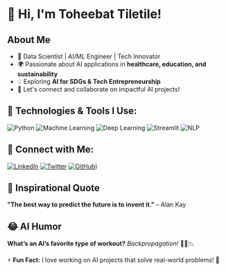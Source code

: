 # 👋 Hi, I'm Toheebat Tiletile!

## About Me
- 🔬 Data Scientist | AI/ML Engineer | Tech Innovator
- 🌍 Passionate about AI applications in **healthcare, education, and sustainability**
- 💡 Exploring **AI for SDGs & Tech Entrepreneurship**
- 🔗 Let's connect and collaborate on impactful AI projects!

## 🚀 Technologies & Tools I Use:

![Python](https://img.shields.io/badge/Python-3776AB?style=for-the-badge&logo=python&logoColor=white)
![Machine Learning](https://img.shields.io/badge/Machine%20Learning-%23F7931E.svg?style=for-the-badge&logoColor=white)
![Deep Learning](https://img.shields.io/badge/Deep%20Learning-%23FF6F00.svg?style=for-the-badge&logo=tensorflow&logoColor=white)
![Streamlit](https://img.shields.io/badge/Streamlit-FF4B4B?style=for-the-badge&logo=streamlit&logoColor=white)
![NLP](https://img.shields.io/badge/Natural%20Language%20Processing-%23339933.svg?style=for-the-badge&logoColor=white)

## 🔗 Connect with Me:
[![LinkedIn](https://img.shields.io/badge/LinkedIn-0A66C2?style=for-the-badge&logo=linkedin&logoColor=white)](https://www.linkedin.com/in/toheebat-tiletile)
[![Twitter](https://img.shields.io/badge/Twitter-1DA1F2?style=for-the-badge&logo=twitter&logoColor=white)](https://twitter.com/yourprofile)
[![GitHub](https://img.shields.io/badge/GitHub-100000?style=for-the-badge&logo=github&logoColor=white)](https://github.com/TiletileToheebat))

## 🌟 Inspirational Quote
**"The best way to predict the future is to invent it."** – Alan Kay

## 😂 AI Humor
**What’s an AI’s favorite type of workout?**
*Backpropagation!* 💪🏾📉

⚡ **Fun Fact:** I love working on AI projects that solve real-world problems! 🚀


<!---
TiletileToheebat/TiletileToheebat is a ✨ special ✨ repository because its `README.md` (this file) appears on your GitHub profile.
You can click the Preview link to take a look at your changes.
--->
